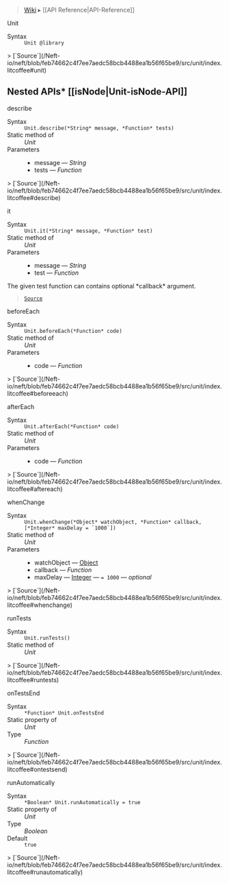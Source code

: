 > [Wiki](Home) ▸ [[API Reference|API-Reference]]

Unit
<dl><dt>Syntax</dt><dd><code>Unit @library</code></dd></dl>
> [`Source`](/Neft-io/neft/blob/feb74662c4f7ee7aedc58bcb4488ea1b56f65be9/src/unit/index.litcoffee#unit)

## Nested APIs* [[isNode|Unit-isNode-API]]

describe
<dl><dt>Syntax</dt><dd><code>Unit.describe(&#x2A;String&#x2A; message, &#x2A;Function&#x2A; tests)</code></dd><dt>Static method of</dt><dd><i>Unit</i></dd><dt>Parameters</dt><dd><ul><li>message — <i>String</i></li><li>tests — <i>Function</i></li></ul></dd></dl>
> [`Source`](/Neft-io/neft/blob/feb74662c4f7ee7aedc58bcb4488ea1b56f65be9/src/unit/index.litcoffee#describe)

it
<dl><dt>Syntax</dt><dd><code>Unit.it(&#x2A;String&#x2A; message, &#x2A;Function&#x2A; test)</code></dd><dt>Static method of</dt><dd><i>Unit</i></dd><dt>Parameters</dt><dd><ul><li>message — <i>String</i></li><li>test — <i>Function</i></li></ul></dd></dl>
The given test function can contains optional *callback* argument.

> [`Source`](/Neft-io/neft/blob/feb74662c4f7ee7aedc58bcb4488ea1b56f65be9/src/unit/index.litcoffee#it)

beforeEach
<dl><dt>Syntax</dt><dd><code>Unit.beforeEach(&#x2A;Function&#x2A; code)</code></dd><dt>Static method of</dt><dd><i>Unit</i></dd><dt>Parameters</dt><dd><ul><li>code — <i>Function</i></li></ul></dd></dl>
> [`Source`](/Neft-io/neft/blob/feb74662c4f7ee7aedc58bcb4488ea1b56f65be9/src/unit/index.litcoffee#beforeeach)

afterEach
<dl><dt>Syntax</dt><dd><code>Unit.afterEach(&#x2A;Function&#x2A; code)</code></dd><dt>Static method of</dt><dd><i>Unit</i></dd><dt>Parameters</dt><dd><ul><li>code — <i>Function</i></li></ul></dd></dl>
> [`Source`](/Neft-io/neft/blob/feb74662c4f7ee7aedc58bcb4488ea1b56f65be9/src/unit/index.litcoffee#aftereach)

whenChange
<dl><dt>Syntax</dt><dd><code>Unit.whenChange(&#x2A;Object&#x2A; watchObject, &#x2A;Function&#x2A; callback, [&#x2A;Integer&#x2A; maxDelay = `1000`])</code></dd><dt>Static method of</dt><dd><i>Unit</i></dd><dt>Parameters</dt><dd><ul><li>watchObject — <a href="/Neft-io/neft/wiki/Utils-API#isobject">Object</a></li><li>callback — <i>Function</i></li><li>maxDelay — <a href="/Neft-io/neft/wiki/Utils-API#isinteger">Integer</a> — <code>= 1000</code> — <i>optional</i></li></ul></dd></dl>
> [`Source`](/Neft-io/neft/blob/feb74662c4f7ee7aedc58bcb4488ea1b56f65be9/src/unit/index.litcoffee#whenchange)

runTests
<dl><dt>Syntax</dt><dd><code>Unit.runTests()</code></dd><dt>Static method of</dt><dd><i>Unit</i></dd></dl>
> [`Source`](/Neft-io/neft/blob/feb74662c4f7ee7aedc58bcb4488ea1b56f65be9/src/unit/index.litcoffee#runtests)

onTestsEnd
<dl><dt>Syntax</dt><dd><code>&#x2A;Function&#x2A; Unit.onTestsEnd</code></dd><dt>Static property of</dt><dd><i>Unit</i></dd><dt>Type</dt><dd><i>Function</i></dd></dl>
> [`Source`](/Neft-io/neft/blob/feb74662c4f7ee7aedc58bcb4488ea1b56f65be9/src/unit/index.litcoffee#ontestsend)

runAutomatically
<dl><dt>Syntax</dt><dd><code>&#x2A;Boolean&#x2A; Unit.runAutomatically = true</code></dd><dt>Static property of</dt><dd><i>Unit</i></dd><dt>Type</dt><dd><i>Boolean</i></dd><dt>Default</dt><dd><code>true</code></dd></dl>
> [`Source`](/Neft-io/neft/blob/feb74662c4f7ee7aedc58bcb4488ea1b56f65be9/src/unit/index.litcoffee#runautomatically)

